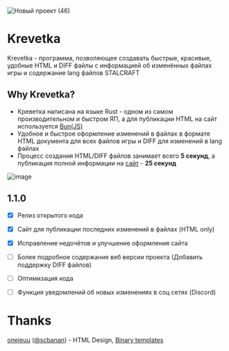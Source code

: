 ![Новый проект (46)](https://github.com/user-attachments/assets/ee326cdc-a610-4473-998f-990ed3971d2a)
# Krevetka
Krevetka - программа, позволяющее создавать быстрые, красивые, удобные HTML и DIFF файлы с информацией об изменённых файлах игры и содержание lang файлов STALCRAFT

## Why Krevetka?
- Креветка написана на языке Rust - одном из самом производительном и быстром ЯП, а для публикации HTML на сайт используется [Bun(JS)](https://bun.sh/)
- Удобное и быстрое оформление изменений в файлах в формате HTML документа для всех файлов игры и DIFF для изменений в lang файлах
- Процесс создания HTML/DIFF файлов занимает всего **5 секунд**, а публикация полной информации на [сайт](https://builderssc.github.io/Krevetka/) - **25 секунд**

![image](https://github.com/user-attachments/assets/6ecbea8a-eb7e-41d3-874d-ac6abd3514d5)

## 1.1.0
- [X] Релиз открытого кода
- [X] Сайт для публикации последних изменений в файлах (HTML only) 
- [X] Исправление недочётов и улучшение оформления сайта

- [ ] Более подробное содержание веб версии проекта (Добавить поддержку DIFF файлов)
- [ ] Оптимизация кода
- [ ] Функция уведомлений об новых изменениях в соц сетях (Discord)

# Thanks
[onejeuu](https://github.com/onejeuu) ([@scbanan](t.me/scbanan)) - HTML Design, [Binary templates](https://github.com/onejeuu/sc-file/blob/4.0-dev/templates/DIRMAP.bt)
